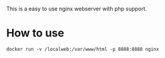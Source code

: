 This is a easy to use nginx webserver with php support. 

# How to use

```
docker run -v /localweb:/var/www/html -p 8888:8888 nginx
```
